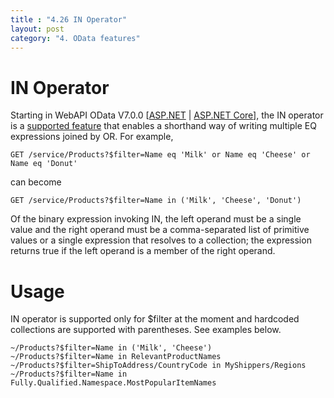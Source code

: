 ```yaml
---
title : "4.26 IN Operator"
layout: post
category: "4. OData features"
---
```


# IN Operator

Starting in WebAPI OData V7.0.0 [[ASP.NET](https://www.nuget.org/packages/Microsoft.AspNet.OData/7.0.0) | [ASP.NET Core](https://www.nuget.org/packages/Microsoft.AspNetCore.OData/)], the IN operator is a [supported feature](http://docs.oasis-open.org/odata/new-in-odata/v4.01/cn01/new-in-odata-v4.01-cn01.html#_Toc485385090) that enables a shorthand way of writing multiple EQ expressions joined by OR. For example,

`GET /service/Products?$filter=Name eq 'Milk' or Name eq 'Cheese' or Name eq 'Donut'`

can become

`GET /service/Products?$filter=Name in ('Milk', 'Cheese', 'Donut')`

Of the binary expression invoking IN, the left operand must be a single value and the right operand must be a comma-separated list of primitive values or a single expression that resolves to a collection; the expression returns true if the left operand is a member of the right operand.

# Usage

IN operator is supported only for $filter at the moment and hardcoded collections are supported with parentheses. See examples below.

```
~/Products?$filter=Name in ('Milk', 'Cheese')
~/Products?$filter=Name in RelevantProductNames
~/Products?$filter=ShipToAddress/CountryCode in MyShippers/Regions
~/Products?$filter=Name in Fully.Qualified.Namespace.MostPopularItemNames
```